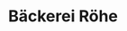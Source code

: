 ---
title: "Bäckerei Röhe"
url: /brandenburg-an-der-havel/baeckerei-roehe-steinstrasse/
shop: Bäckerei
---